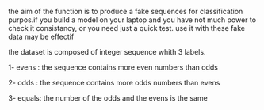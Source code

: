 

the aim of the function is to produce a fake sequences for classification purpos.if you build a model on your laptop and you have not much power to check it consistancy, or you need just a quick test. use it with these fake data may be effectif

the dataset is composed of integer sequence whith 3 labels.

1- evens : the sequence contains more even numbers than odds

2- odds : the sequence contains more odds numbers than evens

3- equals: the number of the odds and the evens is the same

